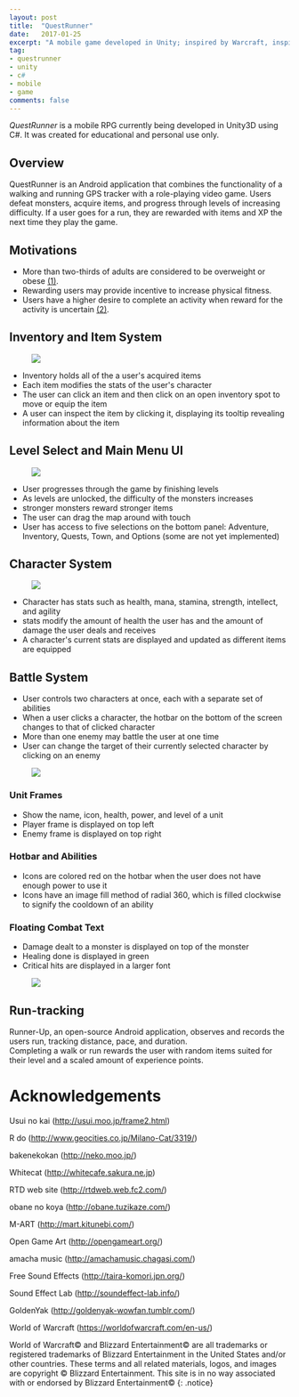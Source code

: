 ```yaml
---
layout: post
title:  "QuestRunner"
date:   2017-01-25
excerpt: "A mobile game developed in Unity; inspired by Warcraft, inspiring runners."
tag:
- questrunner
- unity
- c#
- mobile
- game
comments: false
---
```


*QuestRunner* is a mobile RPG currently being developed in Unity3D using C#. It was created for educational and personal use only.


## Overview

QuestRunner is an Android application that combines the functionality of a walking and running GPS tracker with a role-playing video game. Users defeat monsters, acquire items, and progress through levels of increasing difficulty. If a user goes for a run, they are rewarded with items and XP the next time they play the game.

## Motivations

* More than two-thirds of adults are considered to be overweight or obese [(1)](https://www.niddk.nih.gov/health-information/health-statistics/Pages/overweight-obesity-statistics.aspx).
* Rewarding users may provide incentive to increase physical fitness.
* Users have a higher desire to complete an activity when reward for the activity is uncertain [(2)](http://library.fora.tv/2011/02/15/Robert_Sapolsky_Are_Humans_Just_Another_Primate#9YjA8sErOq6Ohub7.99).

## Inventory and Item System

<figure>
	<a href="/images/qr-inventory.jpg"><img src="/images/qr-inventory.jpg"></a>
</figure>

* Inventory holds all of the a user's acquired items
* Each item modifies the stats of the user's character
* The user can click an item and then click on an open inventory spot to move or equip the item
* A user can inspect the item by clicking it, displaying its tooltip revealing information about the item

## Level Select and Main Menu UI

<figure>
	<a href="/images/qr-levelselect.jpg"><img src="/images/qr-levelselect.jpg"></a>
</figure>

* User progresses through the game by finishing levels
* As levels are unlocked, the difficulty of the monsters increases
* stronger monsters reward stronger items
* The user can drag the map around with touch
* User has access to five selections on the bottom panel: Adventure, Inventory, Quests, Town, and Options (some are not yet implemented)

 
## Character System


<figure>
	<a href="/images/qr-char.jpg"><img src="/images/qr-char.jpg"></a>
</figure>

* Character has stats such as health, mana, stamina, strength, intellect, and agility
* stats modify the amount of health the user has and the amount of damage the user deals and receives
* A character's current stats are displayed and updated as different items are equipped


## Battle System

* User controls two characters at once, each with a separate set of abilities
* When a user clicks a character, the hotbar on the bottom of the screen changes to that of clicked character
* More than one enemy may battle the user at one time
* User can change the target of their currently selected character by clicking on an enemy

<figure>
	<a href="/images/qr-combatexample1.jpg"><img src="/images/qr-combatexample1.jpg"></a>
</figure>

### Unit Frames

* Show the name, icon, health, power, and level of a unit
* Player frame is displayed on top left
* Enemy frame is displayed on top right

### Hotbar and Abilities

* Icons are colored red on the hotbar when the user does not have enough power to use it
* Icons have an image fill method of radial 360, which is filled clockwise to signify the cooldown of an ability

### Floating Combat Text

* Damage dealt to a monster is displayed on top of the monster
* Healing done is displayed in green 
* Critical hits are displayed in a larger font

<figure>
	<a href="/images/qr-combatexample2.jpg"><img src="/images/qr-combatexample2.jpg"></a>
</figure>



## Run-tracking

Runner-Up, an open-source Android application, observes and records the users run, tracking distance, pace, and duration.  
Completing a walk or run rewards the user with random items suited for their level and a scaled amount of experience points.

# Acknowledgements

Usui no kai (http://usui.moo.jp/frame2.html)

R do (http://www.geocities.co.jp/Milano-Cat/3319/)

bakenekokan (http://neko.moo.jp/)

Whitecat (http://whitecafe.sakura.ne.jp)

RTD web site (http://rtdweb.web.fc2.com/)

obane no koya (http://obane.tuzikaze.com/)

M-ART (http://mart.kitunebi.com/)

Open Game Art (http://opengameart.org/)

amacha music (http://amachamusic.chagasi.com/)

Free Sound Effects (http://taira-komori.jpn.org/)

Sound Effect Lab (http://soundeffect-lab.info/)

GoldenYak (http://goldenyak-wowfan.tumblr.com/)

World of Warcraft (https://worldofwarcraft.com/en-us/)







World of Warcraft© and Blizzard Entertainment© are all trademarks or registered trademarks of Blizzard Entertainment in the United States and/or other countries. These terms and all related materials, logos, and images are copyright © Blizzard Entertainment. This site is in no way associated with or endorsed by Blizzard Entertainment©
{: .notice}
